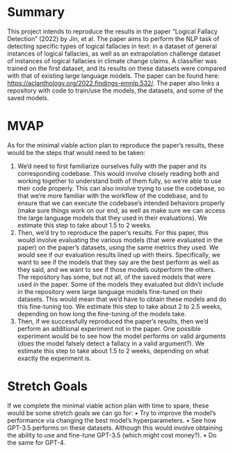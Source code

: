 # Summary
This project intends to reproduce the results in the paper “Logical Fallacy Detection” (2022) by Jin, et al. The paper aims to perform the NLP task of detecting specific types of logical fallacies in text: in a dataset of general instances of logical fallacies, as well as an extrapolation challenge dataset of instances of logical fallacies in climate change claims. A classifier was trained on the first dataset, and its results on these datasets were compared with that of existing large language models. The paper can be found here: https://aclanthology.org/2022.findings-emnlp.532/. The paper also links a repository with code to train/use the models, the datasets, and some of the saved models.
# MVAP	
As for the minimal viable action plan to reproduce the paper’s results, these would be the steps that would need to be taken:
1.	We’d need to first familiarize ourselves fully with the paper and its corresponding codebase. This would involve closely reading both and working together to understand both of them fully, so we’re able to use their code properly. This can also involve trying to use the codebase, so that we’re more familiar with the workflow of the codebase, and to ensure that we can execute the codebase’s intended behaviors properly (make sure things work on our end, as well as make sure we can access the large language models that they used in their evaluations). We estimate this step to take about 1.5 to 2 weeks.
2.	Then, we’d try to reproduce the paper’s results. For this paper, this would involve evaluating the various models (that were evaluated in the paper) on the paper’s datasets, using the same metrics they used. We would see if our evaluation results lined up with theirs. Specifically, we want to see if the models that they say are the best perform as well as they said, and we want to see if those models outperform the others. The repository has some, but not all, of the saved models that were used in the paper. Some of the models they evaluated but didn’t include in the repository were large language models fine-tuned on their datasets. This would mean that we’d have to obtain these models and do this fine-tuning too. We estimate this step to take about 2 to 2.5 weeks, depending on how long the fine-tuning of the models take.
3.	Then, if we successfully reproduced the paper’s results, then we’d perform an additional experiment not in the paper. One possible experiment would be to see how the model performs on valid arguments (does the model falsely detect a fallacy in a valid argument?). We estimate this step to take about 1.5 to 2 weeks, depending on what exactly the experiment is.
# Stretch Goals
If we complete the minimal viable action plan with time to spare, these would be some stretch goals we can go for:
•	Try to improve the model’s performance via changing the best model’s hyperparameters.
•	See how GPT-3.5 performs on these datasets. Although this would involve obtaining the ability to use and fine-tune GPT-3.5 (which might cost money?).
•	Do the same for GPT-4.
